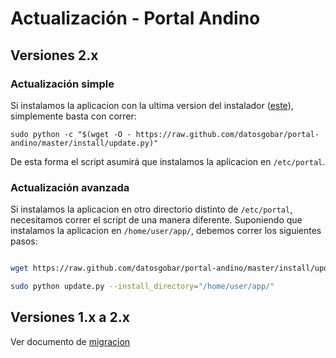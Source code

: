 # Actualización - Portal Andino

## Versiones 2.x

### Actualización simple

Si instalamos la aplicacion con la ultima version del instalador ([este](https://raw.github.com/datosgobar/portal-andino/master/install/install.py)),
simplemente basta con correr:


    sudo python -c "$(wget -O - https://raw.github.com/datosgobar/portal-andino/master/install/update.py)"


De esta forma el script asumirá que instalamos la aplicacion en `/etc/portal`.


### Actualización avanzada

Si instalamos la aplicacion en otro directorio distinto de `/etc/portal`, necesitamos correr el script de una manera diferente.
Suponiendo que instalamos la aplicacion en `/home/user/app/`, debemos correr los siguientes pasos:


```bash

wget https://raw.github.com/datosgobar/portal-andino/master/install/update.py

sudo python update.py --install_directory="/home/user/app/"

```


## Versiones 1.x a 2.x

Ver documento de [migracion](docs/setup/migration.md)
